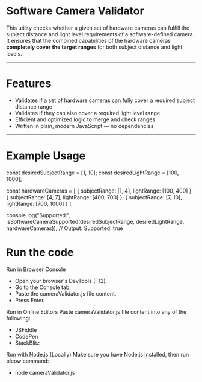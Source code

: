 # Software Camera Validator

This utility checks whether a given set of hardware cameras can fulfill the subject distance and light level requirements of a software-defined camera.
It ensures that the combined capabilities of the hardware cameras **completely cover the target ranges** for both subject distance and light levels.

---

# Features

- Validates if a set of hardware cameras can fully cover a required subject distance range
- Validates if they can also cover a required light level range
- Efficient and optimized logic to merge and check ranges
- Written in plain, modern JavaScript — no dependencies

---

# Example Usage
const desiredSubjectRange = [1, 10];
const desiredLightRange = [100, 1000];

const hardwareCameras = [
  { subjectRange: [1, 4], lightRange: [100, 400] },
  { subjectRange: [4, 7], lightRange: [400, 700] },
  { subjectRange: [7, 10], lightRange: [700, 1000] }
];

console.log("Supported:", isSoftwareCameraSupported(desiredSubjectRange, desiredLightRange, hardwareCameras));
// Output: Supported: true

# Run the code
Run in Browser Console
- Open your browser's DevTools (F12).
- Go to the Console tab.
- Paste the cameraValidator.js file content.
- Press Enter.

Run in Online Editors
Paste cameraValidator.js file content into any of the following:
- JSFiddle
- CodePen
- StackBlitz

Run with Node.js (Locally)
Make sure you have Node.js installed, then run bleow command:
- node cameraValidator.js
